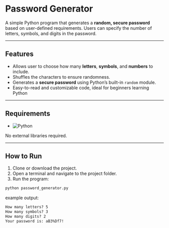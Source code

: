 # Password Generator

A simple Python program that generates a **random, secure password** based on user-defined requirements. Users can specify the number of letters, symbols, and digits in the password.

---

## Features

- Allows user to choose how many **letters**, **symbols**, and **numbers** to include.  
- Shuffles the characters to ensure randomness.  
- Generates a **secure password** using Python’s built-in `random` module.  
- Easy-to-read and customizable code, ideal for beginners learning Python

---

## Requirements

- ![Python](https://img.shields.io/badge/python-3.13.1-blue)

No external libraries required.

---

## How to Run

1. Clone or download the project.
2. Open a terminal and navigate to the project folder.
3. Run the program:

```python
python password_generator.py
```
example output:
```markdown
How many letters? 5
How many symbols? 3
How many digits? 2
Your password is: aB3%Df7!
```
